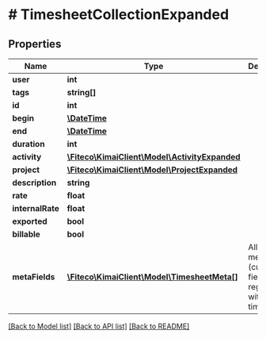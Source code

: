 # # TimesheetCollectionExpanded

## Properties

Name | Type | Description | Notes
------------ | ------------- | ------------- | -------------
**user** | **int** |  | [optional]
**tags** | **string[]** |  | [optional]
**id** | **int** |  | [optional]
**begin** | [**\DateTime**](\DateTime.md) |  |
**end** | [**\DateTime**](\DateTime.md) |  | [optional]
**duration** | **int** |  | [optional]
**activity** | [**\Fiteco\KimaiClient\Model\ActivityExpanded**](ActivityExpanded.md) |  |
**project** | [**\Fiteco\KimaiClient\Model\ProjectExpanded**](ProjectExpanded.md) |  |
**description** | **string** |  | [optional]
**rate** | **float** |  | [optional]
**internalRate** | **float** |  | [optional]
**exported** | **bool** |  |
**billable** | **bool** |  |
**metaFields** | [**\Fiteco\KimaiClient\Model\TimesheetMeta[]**](TimesheetMeta.md) | All visible meta (custom) fields registered with this timesheet | [optional]

[[Back to Model list]](../../README.md#models) [[Back to API list]](../../README.md#endpoints) [[Back to README]](../../README.md)
